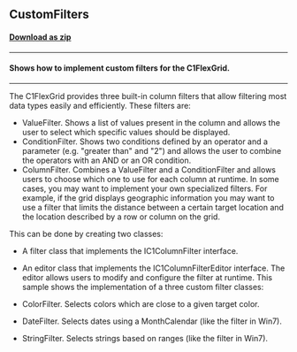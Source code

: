 ## CustomFilters
#### [Download as zip](https://grapecity.github.io/DownGit/#/home?url=https://github.com/GrapeCity/ComponentOne-WinForms-Samples/tree/master/NetFramework\FlexGrid\VB\CustomFilters)
____
#### Shows how to implement custom filters for the C1FlexGrid.
____
The C1FlexGrid provides three built-in column filters that allow filtering most data types easily and efficiently.
These filters are:

* ValueFilter. Shows a list of values present in the column and allows the user to select which specific values should be displayed.
* ConditionFilter. Shows two conditions defined by an operator and a parameter (e.g. "greater than" and "2") and allows the user to combine the operators with an AND or an OR condition.
* ColumnFilter. Combines a ValueFilter and a ConditionFilter and allows users to choose which one to use for each column at runtime.
In some cases, you may want to implement your own specialized filters.
For example, if the grid displays geographic information you may want to use a filter that limits the distance between a certain target location and the location described by a row or column on the grid.

This can be done by creating two classes:

* A filter class that implements the IC1ColumnFilter interface.
* An editor class that implements the IC1ColumnFilterEditor interface.
The editor allows users to modify and configure the filter at runtime.
This sample shows the implementation of a three custom filter classes:

* ColorFilter. Selects colors which are close to a given target color.
* DateFilter. Selects dates using a MonthCalendar (like the filter in Win7).
* StringFilter. Selects strings based on ranges (like the filter in Win7).
